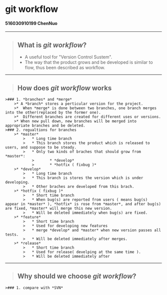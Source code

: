 # git workflow
#### 516030910199 ChenNuo

****


>## What is *git workflow*?  
   >* A useful tool for "Version Control Sustem".  
   >* The way that the product grows and be developed is similar to flow, thus been described as workflow.

****

>## How does *git workflow* works
    >### 1. *branches* and *merge*  
        >* A *branch* stores a perticular version for the project.  
        >*  When *merge* is done between two branches, one branch merges into the other(replaced by the former one).  
        >*  Different branches are created for different uses or versions.  
        >* When new pull down, new branches will be merged into appropriate branches and be deleted.  
    >### 2. regualtions for branches
        >* *master*  
            >   * Long time branch  
            >   * This branch stores the product which is released to users, and suppose to be steady.  
            >   * Only two kinds of braches that should grow from *master*:  
                >       * *develop*  
                >       * *hotfix ( fixbug )*  
        >* *develop*  
            >   * Long time branch  
            >   * This branch is stores the version which is under developing.  
            >   * Other braches are developed from this brach.   
        >* *hotfix ( fixbug )*  
            >   * Short time branch  
            >   * When bug(s) are reported from users ( means bug(s) appear in *master* ), *hotfix* is rose from *master*, and after bug(s) are fixed, *master* will merge this new version.
            >   * Will be deleted immediately when bug(s) are fixed.  
        >* *feature*
            >   * Short time branch
            >   * Used for developing new features  
            >   * merge *develop* and *master* when new version passes all tests.  
            >   * Will be deleted immediately after merges.  
        >* *release*  
            >   * Short time branch  
            >   * Used for release( develping at the same time ).  
            >   * Will be deleted immediately after  

****

>## Why should we choose *git workflow*?  
    >### 1. compare with *SVN*